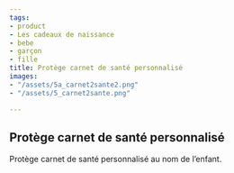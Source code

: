```yaml
---
tags:
- product
- Les cadeaux de naissance
- bebe
- garçon
- fille
title: Protège carnet de santé personnalisé
images:
- "/assets/5a_carnet2sante2.png"
- "/assets/5_carnet2sante.png"

---
```

## Protège carnet de santé personnalisé

Protège carnet de santé personnalisé au nom de l’enfant.